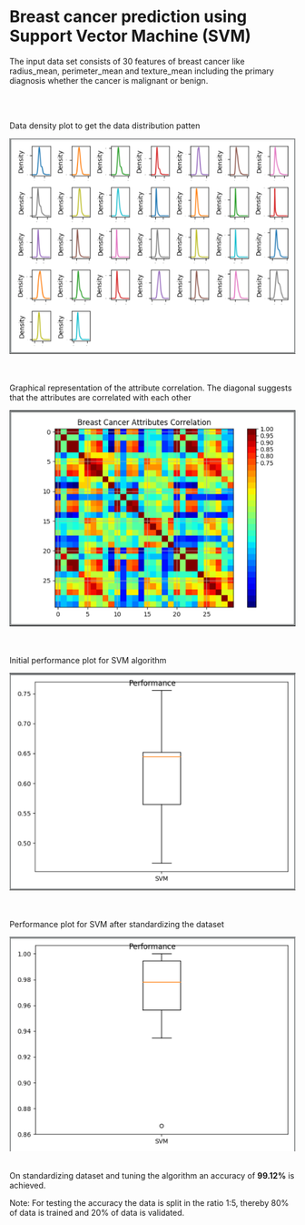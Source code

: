 # Breast cancer prediction using Support Vector Machine (SVM) #

The input data set consists of 30 features of breast cancer like radius_mean, perimeter_mean and texture_mean including the primary diagnosis whether the cancer is malignant or benign.

<br/><br/>

Data density plot to get the data distribution patten

![[alt text]](https://github.com/mariyamouseph/breast_cancer_prediction/blob/master/plots/density_plot.png)

<br/><br/>
Graphical representation of the attribute correlation. The diagonal suggests that the attributes are correlated with each other
 
![[alt text]](https://github.com/mariyamouseph/breast_cancer_prediction/blob/master/plots/coorelation_plot.png)

 <br/><br/>
 Initial performance plot for SVM algorithm
 
 ![[alt text]](https://github.com/mariyamouseph/breast_cancer_prediction/blob/master/plots/performance_initial.png)
 
 <br/><br/>
 Performance plot for SVM after standardizing the dataset
 
 ![[alt text]](https://github.com/mariyamouseph/breast_cancer_prediction/blob/master/plots/performance_final.png)
<br/><br/>
 
 On standardizing dataset and tuning the algorithm an accuracy of **99.12%** is achieved.
 
 
 Note: For testing the accuracy the data is split in the ratio 1:5, thereby 80% of data is trained and 20% of data is validated.
 
 